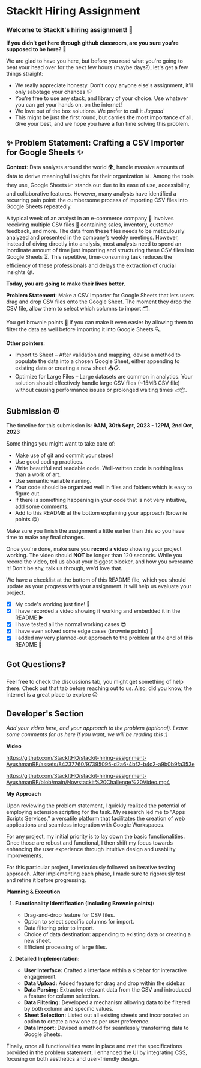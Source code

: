 
# StackIt Hiring Assignment

### Welcome to StackIt's hiring assignment! 🚀

**If you didn't get here through github classroom, are you sure you're supposed to be here? 🤨**


We are glad to have you here, but before you read what you're going to beat your head over for the next few hours (maybe days?), let's get a few things straight:
- We really appreciate honesty. Don't copy anyone else's assignment, it'll only sabotage your chances :P
- You're free to use any stack, and library of your choice. Use whatever you can get your hands on, on the internet!
- We love out of the box solutions. We prefer to call it *Jugaad* 
- This might be just the first round, but carries the most importance of all. Give your best, and we hope you have a fun time solving this problem.

## ✨ **Problem Statement: Crafting a CSV Importer for Google Sheets** ✨

**Context**:
Data analysts around the world 🌍, handle massive amounts of data to derive meaningful insights for their organization 📊. Among the tools they use, Google Sheets 📈 stands out due to its ease of use, accessibility, and collaborative features. However, many analysts have identified a recurring pain point: the cumbersome process of importing CSV files into Google Sheets repeatedly.

A typical week of an analyst in an e-commerce company 🛒 involves receiving multiple CSV files 📁 containing sales, inventory, customer feedback, and more. The data from these files needs to be meticulously analyzed and presented in the company’s weekly meetings. However, instead of diving directly into analysis, most analysts need to spend an inordinate amount of time just importing and structuring these CSV files into Google Sheets ⏳. This repetitive, time-consuming task reduces the efficiency of these professionals and delays the extraction of crucial insights 😫.

**Today, you are going to make their lives better.**

**Problem Statement**:
Make a CSV Importer for Google Sheets that lets users drag and drop CSV files onto the Google Sheet. The moment they drop the CSV file, allow them to select which columns to import 🗂️.

You get brownie points 🍪 if you can make it even easier by allowing them to filter the data as well before importing it into Google Sheets 🔍.

**Other pointers**:
- Import to Sheet – After validation and mapping, devise a method to populate the data into a chosen Google Sheet, either appending to existing data or creating a new sheet 📥📋.
- Optimize for Large Files – Large datasets are common in analytics. Your solution should effectively handle large CSV files (~15MB CSV file) without causing performance issues or prolonged waiting times 📈📦.

## Submission ⏰
The timeline for this submission is: **9AM, 30th Sept, 2023 - 12PM, 2nd Oct, 2023**

Some things you might want to take care of:
- Make use of git and commit your steps!
- Use good coding practices.
- Write beautiful and readable code. Well-written code is nothing less than a work of art.
- Use semantic variable naming.
- Your code should be organized well in files and folders which is easy to figure out.
- If there is something happening in your code that is not very intuitive, add some comments.
- Add to this README at the bottom explaining your approach (brownie points 😋)

Make sure you finish the assignment a little earlier than this so you have time to make any final changes.

Once you're done, make sure you **record a video** showing your project working. The video should **NOT** be longer than 120 seconds. While you record the video, tell us about your biggest blocker, and how you overcame it! Don't be shy, talk us through, we'd love that.

We have a checklist at the bottom of this README file, which you should update as your progress with your assignment. It will help us evaluate your project.

- [X] My code's working just fine! 🥳
- [X] I have recorded a video showing it working and embedded it in the README ▶️
- [X] I have tested all the normal working cases 😎
- [X] I have even solved some edge cases (brownie points) 💪
- [X] I added my very planned-out approach to the problem at the end of this README 📜

## Got Questions❓
Feel free to check the discussions tab, you might get something of help there. Check out that tab before reaching out to us. Also, did you know, the internet is a great place to explore 😛

## Developer's Section
*Add your video here, and your approach to the problem (optional). Leave some comments for us here if you want, we will be reading this :)*

**Video**



https://github.com/StackItHQ/stackit-hiring-assignment-AyushmanRF/assets/84237760/97395095-d2a6-4bf2-b4c2-a9b0b9fa353e

https://github.com/StackItHQ/stackit-hiring-assignment-AyushmanRF/blob/main/Nowstackit%20Challenge%20Video.mp4



**My Approach**

Upon reviewing the problem statement, I quickly realized the potential of employing extension scripting for the task. My research led me to "Apps Scripts Services," a versatile platform that facilitates the creation of web applications and seamless integration with Google Workspaces.

For any project, my initial priority is to lay down the basic functionalities. Once those are robust and functional, I then shift my focus towards enhancing the user experience through intuitive design and usability improvements.

For this particular project, I meticulously followed an iterative testing approach. After implementing each phase, I made sure to rigorously test and refine it before progressing.

**Planning & Execution**

1. **Functionality Identification (Including Brownie points):** 
   - Drag-and-drop feature for CSV files.
   - Option to select specific columns for import.
   - Data filtering prior to import.
   - Choice of data destination: appending to existing data or creating a new sheet.
   - Efficient processing of large files.

2. **Detailed Implementation:** 
   - **User Interface:** Crafted a interface within a sidebar for interactive engagement.
   - **Data Upload:** Added feature for drag and drop within the sidebar.
   - **Data Parsing:** Extracted relevant data from the CSV and introduced a feature for column selection.
   - **Data Filtering:** Developed a mechanism allowing data to be filtered by both column and specific values.
   - **Sheet Selection:** Listed out all existing sheets and incorporated an option to create a new one as per user preference.
   - **Data Import:** Devised a method for seamlessly transferring data to Google Sheets.

Finally, once all functionalities were in place and met the specifications provided in the problem statement, I enhanced the UI by integrating CSS, focusing on both aesthetics and user-friendly design.
